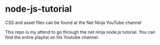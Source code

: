 # node-js-tutorial
CSS and asset files can be found at the Net Ninja YouTube channel

This repo is my attend to go through the net ninja node.js tutorial.
You can find the entire playlist on his Youtube channel.
